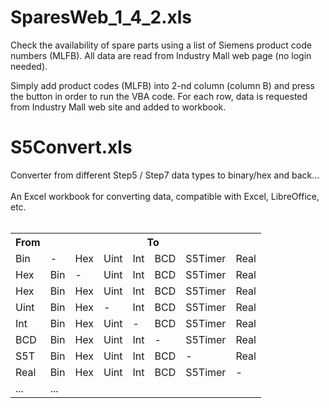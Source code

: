 # SparesWeb_1_4_2.xls
Check the availability of spare parts using a list of Siemens product code numbers (MLFB).
All data are read from Industry Mall web page (no login needed).

Simply add product codes (MLFB) into 2-nd column (column B) and press the button in order to run the VBA code.
For each row, data is requested from Industry Mall web site and added to workbook.

# S5Convert.xls
Converter from different Step5 / Step7 data types to binary/hex and back...<br><br>
An Excel workbook for converting data, compatible with Excel, LibreOffice, etc.<br><br>
<table>
<tr><th>From</th><th colspan=7>To</th></tr>
<tr><td>Bin </td><td> - </td><td>Hex</td><td>Uint</td><td>Int</td><td>BCD</td><td>S5Timer</td><td>Real</td></tr>
<tr><td>Hex </td><td>Bin</td><td> - </td><td>Uint</td><td>Int</td><td>BCD</td><td>S5Timer</td><td>Real</td></tr>
<tr><td>Hex </td><td>Bin</td><td>Hex</td><td>Uint</td><td>Int</td><td>BCD</td><td>S5Timer</td><td>Real</td></tr>
<tr><td>Uint</td><td>Bin</td><td>Hex</td><td> -  </td><td>Int</td><td>BCD</td><td>S5Timer</td><td>Real</td></tr>
<tr><td>Int </td><td>Bin</td><td>Hex</td><td>Uint</td><td> - </td><td>BCD</td><td>S5Timer</td><td>Real</td></tr>
<tr><td>BCD </td><td>Bin</td><td>Hex</td><td>Uint</td><td>Int</td><td> - </td><td>S5Timer</td><td>Real</td></tr>
<tr><td>S5T </td><td>Bin</td><td>Hex</td><td>Uint</td><td>Int</td><td>BCD</td><td> -     </td><td>Real</td></tr>
<tr><td>Real</td><td>Bin</td><td>Hex</td><td>Uint</td><td>Int</td><td>BCD</td><td>S5Timer</td><td> -  </td></tr>
<tr><td>...</td><td colspan=7>...</td></tr>
</table>
